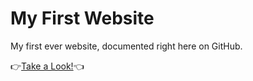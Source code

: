 # My First Website

My first ever website, documented right here on GitHub.

👉[Take a Look!](file:///Users/aaronalexander/Coding%20Projects/first-website/homepage.html)👈
